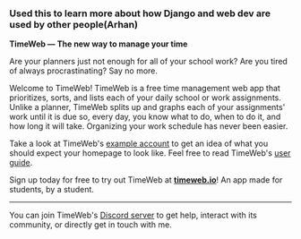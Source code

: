 ### Used this to learn more about how Django and web dev are used by other people(Arhan)

**TimeWeb — The new way to manage your time**

Are your planners just not enough for all of your school work? Are you tired of always procrastinating? Say no more.

Welcome to TimeWeb! TimeWeb is a free time management web app that prioritizes, sorts, and lists each of your daily school or work assignments. Unlike a planner, TimeWeb splits up and graphs each of your assignments' work until it is due so, every day, you know what to do, when to do it, and how long it will take. Organizing your work schedule has never been easier.

Take a look at TimeWeb's [example account](https://timeweb.io/example) to get an idea of what you should expect your homepage to look like. Feel free to read TimeWeb's [user guide](https://timeweb.io/user-guide).

Sign up today for free to try out TimeWeb at **[timeweb.io](https://timeweb.io/)**! An app made for students, by a student.
<hr>

You can join TimeWeb's [Discord server](https://discord.gg/fQgPXX5qpD) to get help, interact with its community, or directly get in touch with me.

